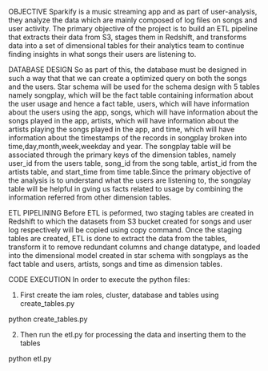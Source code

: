 OBJECTIVE
Sparkify is a music streaming app and as part of user-analysis, they analyze the data which are mainly composed of log files on songs and user activity. The primary objective of the project is to build an ETL pipeline that extracts their data from S3, stages them in Redshift, and transforms data into a set of dimensional tables for their analytics team to continue finding insights in what songs their users are listening to.

DATABASE DESIGN
So as part of this, the database must be designed in such a way that that we can create a optimized query on both the songs and the users. Star schema will be used for the schema design with 5 tables namely songplay, which will be the fact table containing information about the user usage and hence a fact table, users, which will have information about the users using the app, songs, which will have information about the songs played in the app, artists, which will have information about the artists playing the songs played in the app, and time, which will have information about the timestamps of the records in songplay broken into time,day,month,week,weekday and year. The songplay table will be associated through the primary keys of the dimension tables, namely user_id from the users table, song_id from the song table, artist_id from the artists table, and start_time from time table.Since the primary objective of the analysis is to understand what the users are listening to, the songplay table will be helpful in gving us facts related to usage by combining the information referred from other dimension tables.

ETL PIPELINING
Before ETL is peformed, two staging tables are created in Redshift to which the datasets from S3 bucket created for songs and user log respectively will be copied using copy command. Once the staging tables are created, ETL is done to extract the data from the tables, transform it to remove redundant columns and change datatype, and loaded into the dimensional model created in star schema with songplays as the fact table and users, artists, songs and time as dimension tables.

CODE EXECUTION
In order to execute the python files:


1) First create the iam roles, cluster, database and tables using create_tables.py

python create_tables.py

2) Then run the etl.py for processing the data and inserting them to the tables

python etl.py
